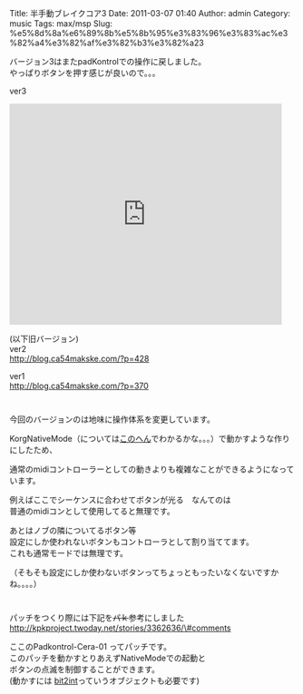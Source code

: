 Title: 半手動ブレイクコア3
Date: 2011-03-07 01:40
Author: admin
Category: music
Tags: max/msp
Slug: %e5%8d%8a%e6%89%8b%e5%8b%95%e3%83%96%e3%83%ac%e3%82%a4%e3%82%af%e3%82%b3%e3%82%a23

バージョン3はまたpadKontrolでの操作に戻しました。  
やっぱりボタンを押す感じが良いので。。。

ver3  

<iframe title="YouTube video player" width="480" height="390" src="http://www.youtube.com/embed/b3Bqs3-0QOk" frameborder="0" allowfullscreen></iframe>

(以下旧バージョン)  
ver2  
<http://blog.ca54makske.com/?p=428>

ver1  
<http://blog.ca54makske.com/?p=370>  
　  
　  
今回のバージョンのは地味に操作体系を変更しています。  

KorgNativeMode（については[このへん](http://nativemode.blog95.fc2.com/blog-entry-5.html)でわかるかな。。。）で動かすような作りにしたため、  

通常のmidiコントローラーとしての動きよりも複雑なことができるようになっています。

例えばここでシーケンスに合わせてボタンが光る　なんてのは  
普通のmidiコンとして使用してると無理です。

あとはノブの隣についてるボタン等  
設定にしか使われないボタンもコントローラとして割り当ててます。  
これも通常モードでは無理です。  

（そもそも設定にしか使わないボタンってちょっともったいなくないですかね。。。。）  
　  
　  
パッチをつくり際には下記を~~パｋ~~参考にしました  
[http://kpkproject.twoday.net/stories/3362636/\#comments  
](http://kpkproject.twoday.net/stories/3362636/#comments)

ここのPadkontrol-Cera-01 ってパッチです。  
このパッチを動かすとりあえずNativeModeでの起動と  
ボタンの点滅を制御することができます。  
(動かすには
[bit2int](http://www.maxobjects.com/?v=objects&id_objet=812&PHPSESSID=0573c1d51ddd951209daf2abad869178)っていうオブジェクトも必要です)
